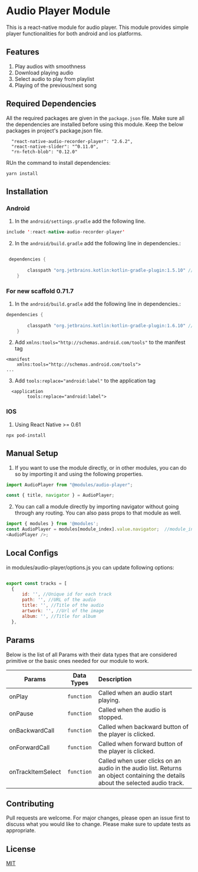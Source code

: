 # Audio Player Module
This is a react-native module for audio player. This module provides simple player functionalities for both android and ios platforms.

## Features
1. Play audios with smoothness
2. Download playing audio
3. Select audio to play from playlist
4. Playing of the previous/next song


## Required Dependencies
All the required packages are given in the `package.json` file. Make sure all the dependencies are installed before using this module. 
Keep the below packages in project's package.json file.
```
  "react-native-audio-recorder-player": "2.6.2",
  "react-native-slider": "^0.11.0",
  "rn-fetch-blob": "0.12.0"
```
RUn the command to install dependencies:
  ```
  yarn install
  ```

## Installation
### Android
1. In the `android/settings.gradle` add the following line.

```java
include ':react-native-audio-recorder-player'
```

2. In the `android/build.gradle` add the following line in dependencies.:

```java

 dependencies {
    
        classpath "org.jetbrains.kotlin:kotlin-gradle-plugin:1.5.10" //
    }

```

### For new scaffold 0.71.7

1. In the `android/build.gradle` add the following line in dependencies.:

```java
dependencies {
    
        classpath "org.jetbrains.kotlin:kotlin-gradle-plugin:1.6.10" //
    }
```
2. Add `xmlns:tools="http://schemas.android.com/tools"` to the manifest tag

```
<manifest
    xmlns:tools="http://schemas.android.com/tools">
...
```

3. Add `tools:replace="android:label"` to the application tag

```
  <application
        tools:replace="android:label">
```


### IOS
1. Using React Native >= 0.61

```
npx pod-install
```


## Manual Setup
1. If you want to use the module directly, or in other modules, you can do so by importing it and using the following properties.

```javascript
import AudioPlayer from "@modules/audio-player";

const { title, navigator } = AudioPlayer;
```

2. You can call a module directly by importing navigator without going through any routing. You can also pass props to that module as well.

```javascript
import { modules } from '@modules';
const AudioPlayer = modules[module_index].value.navigator;  //module_index : position of the module in modules folder
<AudioPlayer />;
```
## Local Configs
in modules/audio-player/options.js you can update following options:

```javascript

export const tracks = [
  {
      id: '', //Unique id for each track
      path: '', //URL of the audio
      title: '', //Title of the audio
      artwork: '', //Url of the image
      album: '', //Title for album
  },
```

## Params

Below is the list of all Params with their data types that are considered primitive or the basic ones needed for our module to work.

| Params              | Data Types         | Description                                                       |
| --------------------|:------------------:|:---------------------------------------------------------------|
| onPlay              | `function` | Called when an audio start playing.                     |
| onPause             | `function` | Called when the audio is stopped.   |
| onBackwardCall      | `function` | Called when backward button of the player is clicked.    |
| onForwardCall       | `function` | Called when forward button of the player is clicked.   |
| onTrackItemSelect   | `function` | Called when user clicks on an audio in the audio list. Returns an object containing the details about the selected audio track. |


## Contributing

Pull requests are welcome. For major changes, please open an issue first to discuss what you would like to change.
Please make sure to update tests as appropriate.

## License

[MIT](https://choosealicense.com/licenses/mit/)
